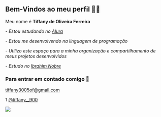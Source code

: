 ## Bem-Vindos ao meu perfil 💜🌙

Meu nome é **Tiffany de Oliveira Ferreira**

_- Estou estudando no [Alura](https://www.alura.com.br)_

_- Estou me desenvolvendo na linguagem de programação_

_- Utilizo este espaço para a minha organização e compartilhamento de meus projetos desenvolvidos_

_- Estudo no [Ibrahim Nobre](https://www.instagram.com/ibrahimnobre/)_

  
### Para entrar em contado comigo 📧

tiffany3005of@gmail.com

1[](https://cdn.jsdelivr.net/npm/simple-icons@3.0.1/icons/instagram.svg) [@tiffany__900](https://www.instagram.com/tiffany__900/)




![](https://media1.tenor.com/m/dT-O_LhxgskAAAAC/sailormoon-luna.gif)





